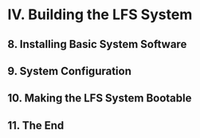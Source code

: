# IV. Building the LFS System

## 8. Installing Basic System Software

## 9. System Configuration

## 10. Making the LFS System Bootable

## 11. The End